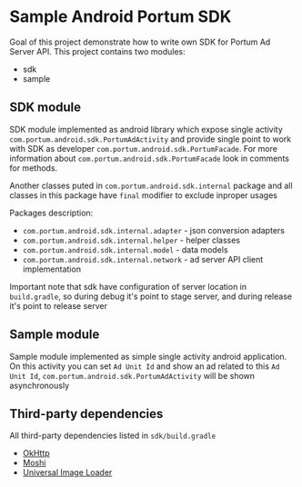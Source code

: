 # Sample Android Portum SDK

Goal of this project demonstrate how to write own SDK for Portum Ad Server API. This project contains two modules:
 - sdk
 - sample

## SDK module

SDK module implemented as android library which expose single activity `com.portum.android.sdk.PortumAdActivity` and provide single point to work with SDK as developer `com.portum.android.sdk.PortumFacade`. For more information about `com.portum.android.sdk.PortumFacade` look in comments for methods.

Another classes puted in `com.portum.android.sdk.internal` package and all classes in this package have `final` modifier to exclude inproper usages

Packages description:
 - `com.portum.android.sdk.internal.adapter` - json conversion adapters
 - `com.portum.android.sdk.internal.helper` - helper classes
 - `com.portum.android.sdk.internal.model` - data models
 - `com.portum.android.sdk.internal.network` - ad server API client implementation

Important note that sdk have configuration of server location in `build.gradle`, so during debug it's point to stage server, and during release it's point to release server

## Sample module

Sample module implemented as simple single activity android application. On this activity you can set `Ad Unit Id` and show an ad related to this `Ad Unit Id`, `com.portum.android.sdk.PortumAdActivity` will be shown asynchronously

## Third-party dependencies

All third-party dependencies listed in `sdk/build.gradle`

 - [OkHttp](https://github.com/square/okhttp)
 - [Moshi](https://github.com/square/moshi)
 - [Universal Image Loader](https://github.com/nostra13/Android-Universal-Image-Loader)